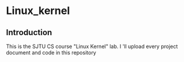 # Linux_kernel
## Introduction
This is the SJTU CS course "Linux Kernel" lab.
I 'll upload every project document and code in this repository
